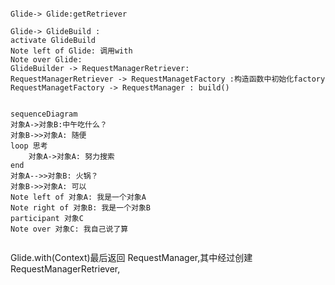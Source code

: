 
```sequence

Glide-> Glide:getRetriever

Glide-> GlideBuild : 
activate GlideBuild
Note left of Glide: 调用with
Note over Glide: 
GlideBuilder -> RequestManagerRetriever:
RequestManagerRetriever -> RequestManagetFactory :构造函数中初始化factory
RequestManagetFactory -> RequestManager : build()


```

```mermaid
sequenceDiagram
对象A->对象B:中午吃什么？
对象B->>对象A: 随便
loop 思考
    对象A->对象A: 努力搜索
end
对象A-->>对象B: 火锅？
对象B->>对象A: 可以
Note left of 对象A: 我是一个对象A
Note right of 对象B: 我是一个对象B
participant 对象C
Note over 对象C: 我自己说了算


```




Glide.with(Context)最后返回 RequestManager,其中经过创建 RequestManagerRetriever,

